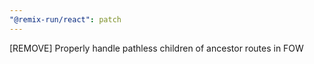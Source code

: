 ```yaml
---
"@remix-run/react": patch
---
```


[REMOVE] Properly handle pathless children of ancestor routes in FOW
